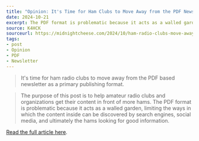 ```yaml
---
title: "Opinion: It's Time for Ham Clubs to Move Away from the PDF Newsletter"
date: 2024-10-21
excerpt: The PDF format is problematic because it acts as a walled garden.
source: K4HCK
sourceurl: https://midnightcheese.com/2024/10/ham-radio-clubs-move-away-from-the-pdf-newsletter/
tags:
- post
- Opinion
- PDF
- Newsletter
---
```

> It's time for ham radio clubs to move away from the PDF based newsletter as a primary publishing format.

> The purpose of this post is to help amateur radio clubs and organizations get their content in front of more hams. The PDF format is problematic because it acts as a walled garden, limiting the ways in which the content inside can be discovered by search engines, social media, and ultimately the hams looking for good information.

[Read the full article here](https://midnightcheese.com/2024/10/ham-radio-clubs-move-away-from-the-pdf-newsletter/).